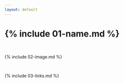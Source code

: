 ```yaml
---
layout: default
---
```


 # {% include 01-name.md %}

<br>

{% include 02-image.md %}

<br>

{% include 03-links.md %}

